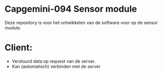 # Capgemini-094 Sensor module
Deze repository is voor het ontwikkelen van de software voor op de sensor module.

# Client:

- Verstuurd data op request van de server.
- Kan (automatisch) verbinden met de server 